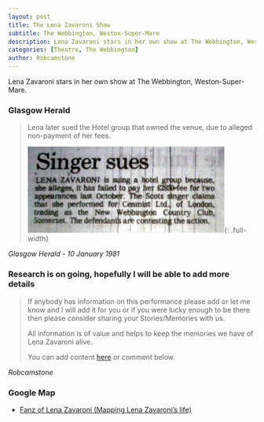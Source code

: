 ```yaml
---
layout: post
title: The Lena Zavaroni Show
subtitle: The Webbington, Weston-Super-Mare
description: Lena Zavaroni stars in her own show at The Webbington, Weston-Super-Mare. Lena later sued the Hotel group that owned the venue, due to alleged non-payment of her fees.
categories: [Theatre, The Webbington]
author: Robcamstone
---
```


Lena Zavaroni stars in her own show at The Webbington, Weston-Super-Mare.


### Glasgow Herald

> Lena later sued the Hotel group that owned the venue, due to alleged non-payment of her fees.
>
> ![](/assets/images/newspapers/1981-01-10-lena-sues.jpg){: .full-width}

<cite>Glasgow Herald - 10 January 1981</cite>

### Research is on going, hopefully I will be able to add more details
> If anybody has information on this performance please add or let me know and I will add it for you or if you were lucky enough to be there then please consider sharing your Stories/Memories with us.
>
> All information is of value and helps to keep the memories we have of Lena Zavaroni alive.
>
> You can add content [here](https://github.com/FanzOfLenaZavaroni/fanzoflenazavaroni.github.io) or comment below.

<cite>Robcamstone</cite>

### Google Map
* [Fanz of Lena Zavaroni (Mapping Lena Zavaroni’s life)](https://www.google.com/maps/d/u/0/viewer?mid=1D1D0ERV_FQMNb9XZzJ-J3yUlK8aI4vhI&ll=51.2960239%2C-2.8869929999999613&z=19)

<style>
.dt-published {display: none;}
.post-meta:after {content: "17 & 18 October 1980";}
.height-adjust1 {width:auto; height:350px;}
.height-adjust2 {width:auto; height:307px;}
</style>

